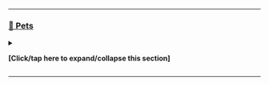 ***

### [🐾️ Pets](#-Pets)

<details><summary><p><b>[Click/tap here to expand/collapse this section]</b></p></summary>

Basic information on my pets, current and former.

---

#### [🐈️ Cats](#-Cats)

<details><summary><p><b>[Click/tap here to expand/collapse this section]</b></p></summary>

Currently, my family has 2 cats

- Cocoa (a very talkative and athletic calico cat)
- BB (nickname: Princess Leia) (a very shy, but friendly cat that gets along really well with miniature shnauzers. Will occassionally let you pet her, but not for very long)

</details> <!-- End of cats section !-->

---

#### [🐔️ Chickens](#-Chickens)

<details><summary><p><b>[Click/tap here to expand/collapse this section]</b></p></summary>

Currently, my family has 14 chickens, this number fluctuates a lot, as they are of various ages. They are mostly decoration and lawn care (eating bugs) but we give their eggs to neighbors and friends frequently)

</details> <!-- End of chickens section !-->

---

#### [🐶️ Dogs](#-Dogs)

<details><summary><p><b>[Click/tap here to expand/collapse this section]</b></p></summary>

Currently, my family has 4 dogs, which include 3 miniature schnauzers, and one other (I don't remember the breed)

Shnauzers:

- Gringo (nickname: Ginky) (I was not the one who named him) a very playful Shnauzer, and the successor to Guinea
- Sparky (nickname: Barky)
- Jiji (nickname: Jackie)

Other

- Kitty (no nickname) (I gave her the name, it is an odd name for a dog, but she really reminds me of a cat, and acts similarly to one)

Past dogs

- Guinea
- Milly
- Mila
- Jack
- Zoey
- Corey

</details> <!-- End of dogs section !-->

---

#### [🐠️ Fish](#-Fish)

<details><summary><p><b>[Click/tap here to expand/collapse this section]</b></p></summary>

See my [:octocat: `Marine Biology repo`](https://github.com/seanpm2001/SeansLifeArchive_Extras_MarineBiology/)

</details> <!-- End of fish section !-->

---

#### [🐐️ Goats](#-Goats)

<details><summary><p><b>[Click/tap here to expand/collapse this section]</b></p></summary>

My family bought 2 goats around 2020. We bred them with other goats, which resulted in 2 baby goats. We later bred those 2 goats, with other goats, and now we have 6. My family gave them a Flintstones naming scheme, but stopped this with the second set of baby goats

- Oldest: Betty, Wilma
- Middle: Pebbles, Bambam
- Youngest: Q-Tip, Taco

</details> <!-- End of goats section !-->

---

#### [🐎️ Horses](#-Horses)

<details><summary><p><b>[Click/tap here to expand/collapse this section]</b></p></summary>

My family owns 2 horses, Mocha and Shamen. We have had them since 2014. Sometimes, we ride them, and with our AirBnB, we let other people interact with them (feed them, clean them, and ride them)

</details> <!-- End of horses section !-->

***

End of pets section

</details> <!-- End of pets section !-->

***

